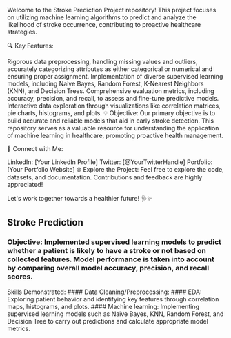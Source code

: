 Welcome to the Stroke Prediction Project repository! This project focuses on utilizing machine learning algorithms to predict and analyze the likelihood of stroke occurrence, contributing to proactive healthcare strategies.

🔍 Key Features:

Rigorous data preprocessing, handling missing values and outliers, accurately categorizing attributes as either categorical or numerical and ensuring proper assignment. 
Implementation of diverse supervised learning models, including Naive Bayes, Random Forest, K-Nearest Neighbors (KNN), and Decision Trees.
Comprehensive evaluation metrics, including accuracy, precision, and recall, to assess and fine-tune predictive models.
Interactive data exploration through visualizations like correlation matrices, pie charts, histograms, and plots.
💡 Objective:
Our primary objective is to build accurate and reliable models that aid in early stroke detection. This repository serves as a valuable resource for understanding the application of machine learning in healthcare, promoting proactive health management.

🔗 Connect with Me:

LinkedIn: [Your LinkedIn Profile]
Twitter: [@YourTwitterHandle]
Portfolio: [Your Portfolio Website]
🌐 Explore the Project:
Feel free to explore the code, datasets, and documentation. Contributions and feedback are highly appreciated!

Let's work together towards a healthier future! 🩺✨


## Stroke Prediction

  ### Objective: Implemented supervised learning models to predict whether a patient is likely to have a stroke or not based on collected features. Model performance is taken into account by comparing overall model accuracy, precision, and recall scores.
  
  Skills Demonstrated: 
     #### Data Cleaning/Preprocessing: 
      #### EDA: Exploring patient behavior and identifying key features through correlation maps, histograms, and plots.
      #### Machine learning: Implementing supervised learning models such as Naive Bayes, KNN, Random Forest, and Decision Tree to carry out predictions and calculate appropriate model metrics.

